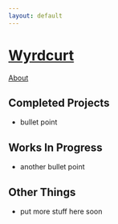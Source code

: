 ```yaml
---
layout: default
---
```


# [Wyrdcurt](https://www.wyrdcurt.art)

[About](./about.html)

## Completed Projects
- bullet point

## Works In Progress
- another bullet point

## Other Things
- put more stuff here soon